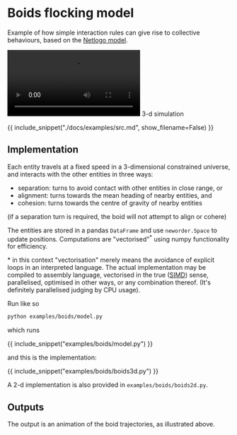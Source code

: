 # Boids flocking model

Example of how simple interaction rules can give rise to collective behaviours, based on the [Netlogo model](https://ccl.northwestern.edu/netlogo/models/Flocking).

![type:video](./img/boids3d.webm)
3-d simulation

{{ include_snippet("./docs/examples/src.md", show_filename=False) }}

## Implementation

Each entity travels at a fixed speed in a 3-dimensional constrained universe, and interacts with the other entities in three ways:

- separation: turns to avoid contact with other entities in close range, or
- alignment: turns towards the mean heading of nearby entities, and
- cohesion: turns towards the centre of gravity of nearby entities

(if a separation turn is required, the boid will not attempt to align or cohere)

The entities are stored in a pandas `DataFrame` and use `neworder.Space` to update positions. Computations are "vectorised"<sup>&ast;</sup> using numpy functionality for efficiency.

&ast; in this context "vectorisation" merely means the avoidance of explicit loops in an interpreted language. The actual implementation may be compiled to assembly language, vectorised in the true ([SIMD](https://en.wikipedia.org/wiki/SIMD)) sense, parallelised, optimised in other ways, or any combination thereof. (It's definitely parallelised judging by CPU usage).

Run like so

```sh
python examples/boids/model.py
```

which runs

{{ include_snippet("examples/boids/model.py") }}

and this is the implementation:

{{ include_snippet("examples/boids/boids3d.py") }}

A 2-d implementation is also provided in `examples/boids/boids2d.py`.

## Outputs

The output is an animation of the boid trajectories, as illustrated above.
